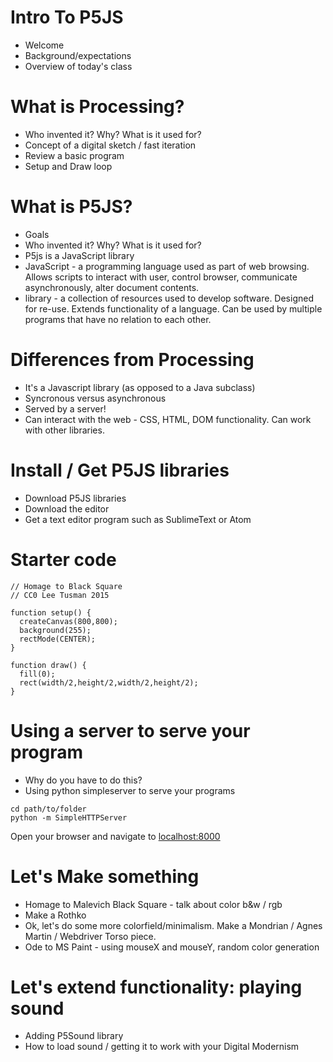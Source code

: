 Intro To P5JS
=============

* Welcome
* Background/expectations
* Overview of today's class


# What is Processing?

* Who invented it? Why? What is it used for? 
* Concept of a digital sketch / fast iteration
* Review a basic program
* Setup and Draw loop

# What is P5JS?
* Goals
* Who invented it? Why? What is it used for?
* P5js is a JavaScript library
* JavaScript - a programming language used as part of web browsing. Allows scripts to interact with user, control browser, communicate asynchronously, alter document contents.
* library - a collection of resources used to develop software. Designed for re-use. Extends functionality of a language. Can be used by multiple programs that have no relation to each other.

# Differences from Processing

* It's a Javascript library (as opposed to a Java subclass)
* Syncronous versus asynchronous
* Served by a server!
* Can interact with the web - CSS, HTML, DOM functionality. Can work with other libraries.

# Install / Get P5JS libraries

* Download P5JS libraries
* Download the editor
* Get a text editor program such as SublimeText or Atom

# Starter code

```
// Homage to Black Square
// CC0 Lee Tusman 2015

function setup() {
  createCanvas(800,800);
  background(255);
  rectMode(CENTER);
}

function draw() {
  fill(0);
  rect(width/2,height/2,width/2,height/2);
}
```

# Using a server to serve your program

* Why do you have to do this?
* Using python simpleserver to serve your programs

```
cd path/to/folder
python -m SimpleHTTPServer
```
Open your browser and navigate to [localhost:8000](http://localhost:8000/)

# Let's Make something

* Homage to Malevich Black Square - talk about color b&w / rgb
* Make a Rothko
* Ok, let's do some more colorfield/minimalism. Make a Mondrian / Agnes Martin / Webdriver Torso piece.
* Ode to MS Paint - using mouseX and mouseY, random color generation

# Let's extend functionality: playing sound

* Adding P5Sound library
* How to load sound / getting it to work with your Digital Modernism